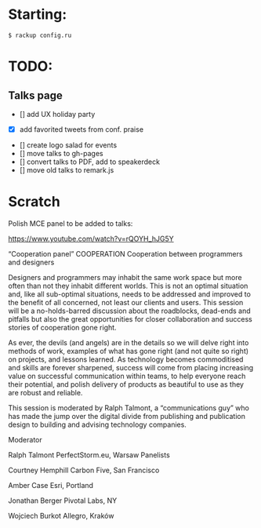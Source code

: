 # Starting:

`$ rackup config.ru`

# TODO:


## Talks page
- [] add UX holiday party
- [x] add favorited tweets from conf. praise
- [] create logo salad for events
- [] move talks to gh-pages
- [] convert talks to PDF, add to speakerdeck
- [] move old talks to remark.js

# Scratch

Polish MCE panel to be added to talks:

https://www.youtube.com/watch?v=rQOYH_hJG5Y

“Cooperation panel”
COOPERATION
Cooperation between programmers and designers

Designers and programmers may inhabit the same work space but more often than not they inhabit different worlds. This is not an optimal situation and, like all sub-optimal situations, needs to be addressed and improved to the benefit of all concerned, not least our clients and users. This session will be a no-holds-barred discussion about the roadblocks, dead-ends and pitfalls but also the great opportunities for closer collaboration and success stories of cooperation gone right.

As ever, the devils (and angels) are in the details so we will delve right into methods of work, examples of what has gone right (and not quite so right) on projects, and lessons learned. As technology becomes commoditised and skills are forever sharpened, success will come from placing increasing value on successful communication within teams, to help everyone reach their potential, and polish delivery of products as beautiful to use as they are robust and reliable.

This session is moderated by Ralph Talmont, a “communications guy” who has made the jump over the digital divide from publishing and publication design to building and advising technology companies.

Moderator

Ralph Talmont
PerfectStorm.eu, Warsaw
Panelists

Courtney Hemphill
Carbon Five, San Francisco

Amber Case
Esri, Portland

Jonathan Berger
Pivotal Labs, NY

Wojciech Burkot
Allegro, Kraków
